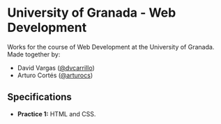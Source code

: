 # University of Granada - Web Development

Works for the course of Web Development at the University of Granada. Made together by:
- David Vargas ([@dvcarrillo](http://github.com/dvcarrillo))
- Arturo Cortés ([@arturocs](http://github.com/arturocs))

## Specifications
- **Practice 1:** HTML and CSS.
